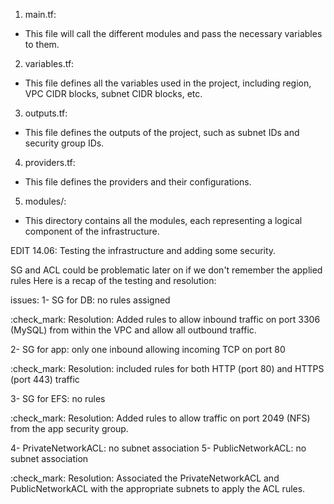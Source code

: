 1.	main.tf:
-	This file will call the different modules and pass the necessary variables to them.
	
2.	variables.tf:
-	This file defines all the variables used in the project, including region, VPC CIDR blocks, subnet CIDR blocks, etc.
	
3.	outputs.tf:
-	This file defines the outputs of the project, such as subnet IDs and security group IDs.
	
4.	providers.tf:
-	This file defines the providers and their configurations.

5.	modules/:
-	This directory contains all the modules, each representing a logical component of the infrastructure.


EDIT 14.06:
Testing the infrastructure and adding some security.

SG and ACL could be problematic later on if we don't remember the applied rules
Here is a  recap of the testing and resolution:

issues: 
1- SG for DB: no rules assigned

:check_mark: Resolution: Added rules to allow inbound traffic on port 3306 (MySQL) from within the VPC and allow all outbound traffic.

2- SG for app: only one inbound allowing incoming TCP on port 80

:check_mark: Resolution: included rules for both HTTP (port 80) and HTTPS (port 443) traffic

3- SG for EFS: no rules

:check_mark: Resolution: Added rules to allow traffic on port 2049 (NFS) from the app security group.

4- PrivateNetworkACL: no subnet association
5- PublicNetworkACL: no subnet association

:check_mark: Resolution: Associated the PrivateNetworkACL and PublicNetworkACL with the appropriate subnets to apply the ACL rules.
